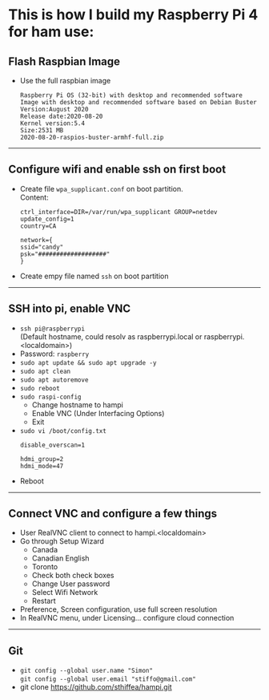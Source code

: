 # This is how I build my Raspberry Pi 4 for ham use:

## Flash Raspbian Image

- Use the full raspbian image
    ```
    Raspberry Pi OS (32-bit) with desktop and recommended software
    Image with desktop and recommended software based on Debian Buster
    Version:August 2020
    Release date:2020-08-20
    Kernel version:5.4
    Size:2531 MB
    2020-08-20-raspios-buster-armhf-full.zip
    ```
---
## Configure wifi and enable ssh on first boot
- Create file ```wpa_supplicant.conf``` on boot partition.\
    Content:
    ```
    ctrl_interface=DIR=/var/run/wpa_supplicant GROUP=netdev
    update_config=1
    country=CA

    network={
    ssid="candy"
    psk="###################"
    }
    ```
- Create empy file named ```ssh``` on boot partition
---
## SSH into pi, enable VNC
- ```ssh pi@raspberrypi```\
  (Default hostname, could resolv as raspberrypi.local or raspberrypi.\<localdomain\>)
- Password: ```raspberry```
- ```sudo apt update && sudo apt upgrade -y```
- ```sudo apt clean```
- ```sudo apt autoremove```
- ```sudo reboot```
- ```sudo raspi-config```
    - Change hostname to hampi
    - Enable VNC (Under Interfacing Options)
    - Exit
- ```sudo vi /boot/config.txt```
    ```
    disable_overscan=1

    hdmi_group=2
    hdmi_mode=47
    ```
- Reboot
---
## Connect VNC and configure a few things
- User RealVNC client to connect to hampi.\<localdomain\>
- Go through Setup Wizard
    - Canada
    - Canadian English
    - Toronto
    - Check both check boxes
    - Change User password
    - Select Wifi Network
    - Restart
- Preference, Screen configuration, use full screen resolution
- In RealVNC menu, under Licensing... configure cloud connection
---
## Git
- ```git config --global user.name "Simon"```\
```git config --global user.email "stiffo@gmail.com"```
- git clone https://github.com/sthiffea/hampi.git


